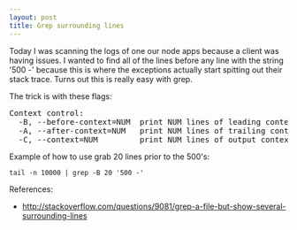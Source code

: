 ```yaml
---
layout: post
title: Grep surrounding lines
---
```


Today I was scanning the logs of one our node apps because a client was having issues. I wanted to find all of the lines before any line with the string '500 -' because this is where the exceptions actually start spitting out their stack trace. Turns out this is really easy with grep.

The trick is with these flags:

<pre>
Context control:
  -B, --before-context=NUM  print NUM lines of leading context
  -A, --after-context=NUM   print NUM lines of trailing context
  -C, --context=NUM         print NUM lines of output context
</pre>

Example of how to use grab 20 lines prior to the 500's:

```
tail -n 10000 | grep -B 20 '500 -'
```

References:

* http://stackoverflow.com/questions/9081/grep-a-file-but-show-several-surrounding-lines